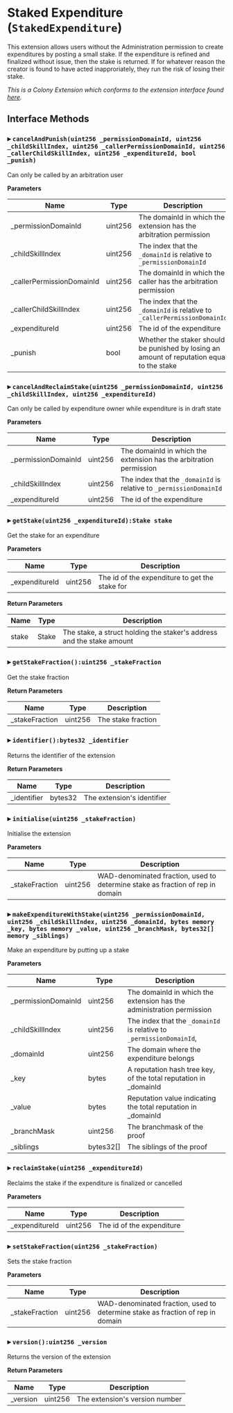 # Staked Expenditure (`StakedExpenditure`)

This extension allows users without the Administration permission to create
expenditures by posting a small stake. If the expenditure is refined and
finalized without issue, then the stake is returned. If for whatever reason
the creator is found to have acted inapproriately, they run the risk of losing
their stake.

_This is a Colony Extension which conforms to the extension interface found [here](icolonyextension.md)._

  
## Interface Methods

### ▸ `cancelAndPunish(uint256 _permissionDomainId, uint256 _childSkillIndex, uint256 _callerPermissionDomainId, uint256 _callerChildSkillIndex, uint256 _expenditureId, bool _punish)`

Can only be called by an arbitration user


**Parameters**

|Name|Type|Description|
|---|---|---|
|_permissionDomainId|uint256|The domainId in which the extension has the arbitration permission
|_childSkillIndex|uint256|The index that the `_domainId` is relative to `_permissionDomainId`
|_callerPermissionDomainId|uint256|The domainId in which the caller has the arbitration permission
|_callerChildSkillIndex|uint256|The index that the `_domainId` is relative to `_callerPermissionDomainId`
|_expenditureId|uint256|The id of the expenditure
|_punish|bool|Whether the staker should be punished by losing an amount of reputation equal to the stake


### ▸ `cancelAndReclaimStake(uint256 _permissionDomainId, uint256 _childSkillIndex, uint256 _expenditureId)`

Can only be called by expenditure owner while expenditure is in draft state


**Parameters**

|Name|Type|Description|
|---|---|---|
|_permissionDomainId|uint256|The domainId in which the extension has the arbitration permission
|_childSkillIndex|uint256|The index that the `_domainId` is relative to `_permissionDomainId`
|_expenditureId|uint256|The id of the expenditure


### ▸ `getStake(uint256 _expenditureId):Stake stake`

Get the stake for an expenditure


**Parameters**

|Name|Type|Description|
|---|---|---|
|_expenditureId|uint256|The id of the expenditure to get the stake for

**Return Parameters**

|Name|Type|Description|
|---|---|---|
|stake|Stake|The stake, a struct holding the staker's address and the stake amount

### ▸ `getStakeFraction():uint256 _stakeFraction`

Get the stake fraction



**Return Parameters**

|Name|Type|Description|
|---|---|---|
|_stakeFraction|uint256|The stake fraction

### ▸ `identifier():bytes32 _identifier`

Returns the identifier of the extension



**Return Parameters**

|Name|Type|Description|
|---|---|---|
|_identifier|bytes32|The extension's identifier

### ▸ `initialise(uint256 _stakeFraction)`

Initialise the extension


**Parameters**

|Name|Type|Description|
|---|---|---|
|_stakeFraction|uint256|WAD-denominated fraction, used to determine stake as fraction of rep in domain


### ▸ `makeExpenditureWithStake(uint256 _permissionDomainId, uint256 _childSkillIndex, uint256 _domainId, bytes memory _key, bytes memory _value, uint256 _branchMask, bytes32[] memory _siblings)`

Make an expenditure by putting up a stake


**Parameters**

|Name|Type|Description|
|---|---|---|
|_permissionDomainId|uint256|The domainId in which the extension has the administration permission
|_childSkillIndex|uint256|The index that the `_domainId` is relative to `_permissionDomainId`,
|_domainId|uint256|The domain where the expenditure belongs
|_key|bytes|A reputation hash tree key, of the total reputation in _domainId
|_value|bytes|Reputation value indicating the total reputation in _domainId
|_branchMask|uint256|The branchmask of the proof
|_siblings|bytes32[]|The siblings of the proof


### ▸ `reclaimStake(uint256 _expenditureId)`

Reclaims the stake if the expenditure is finalized or cancelled


**Parameters**

|Name|Type|Description|
|---|---|---|
|_expenditureId|uint256|The id of the expenditure


### ▸ `setStakeFraction(uint256 _stakeFraction)`

Sets the stake fraction


**Parameters**

|Name|Type|Description|
|---|---|---|
|_stakeFraction|uint256|WAD-denominated fraction, used to determine stake as fraction of rep in domain


### ▸ `version():uint256 _version`

Returns the version of the extension



**Return Parameters**

|Name|Type|Description|
|---|---|---|
|_version|uint256|The extension's version number